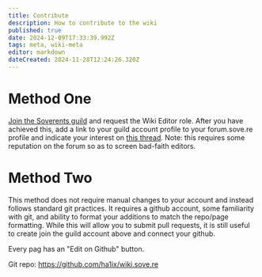 ```yaml
---
title: Contribute
description: How to contribute to the wiki
published: true
date: 2024-12-09T17:33:39.992Z
tags: meta, wiki-meta
editor: markdown
dateCreated: 2024-11-28T12:24:26.320Z
---
```


# Method One
[Join the Soverents guild](https://guild.xyz/soverents) and request the Wiki Editor role. After you have achieved this, add a link to your guild account profile to your forum.sove.re profile and indicate your interest on [this thread](https://forum.sove.re/forum/topic/4/request-editor-role). Note: this requires some reputation on the forum so as to screen bad-faith editors.

# Method Two
This method does not require manual changes to your account and instead follows standard git practices. It requires a github account, some familiarity with git, and ability to format your additions to match the repo/page formatting. While this will allow you to submit pull requests, it is still useful to create join the guild account above and connect your github.

Every pag has an "Edit on Github" button.

Git repo: https://github.com/ha1ix/wiki.sove.re